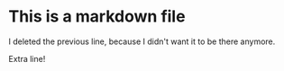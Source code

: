 # This is a markdown file

I deleted the previous line, because I didn't want it to be there anymore.

Extra line!
